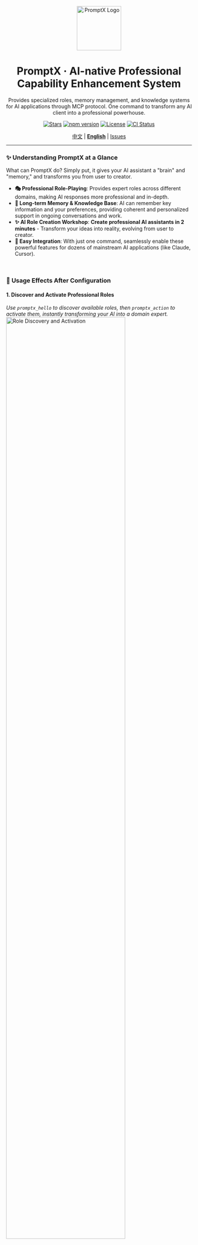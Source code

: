 <div align="center">
  <img src="assets/logo/Creative PromptX Duck Logo 4.svg" alt="PromptX Logo" width="120" height="120"/>
  <h1>PromptX · AI-native Professional Capability Enhancement System</h1>
  <p>Provides specialized roles, memory management, and knowledge systems for AI applications through MCP protocol. One command to transform any AI client into a professional powerhouse.</p>

  <!-- Badges -->
  <p>
    <a href=" "><img src="https://img.shields.io/github/stars/Deepractice/PromptX?style=social" alt="Stars"/></a>
    <a href="https://www.npmjs.com/package/dpml-prompt"><img src="https://img.shields.io/npm/v/dpml-prompt?color=orange&logo=npm" alt="npm version"/></a>
    <a href="LICENSE"><img src="https://img.shields.io/github/license/Deepractice/PromptX?color=blue" alt="License"/></a>
    <a href="https://github.com/Deepractice/PromptX/actions"><img src="https://img.shields.io/github/actions/workflow/status/Deepractice/PromptX/ci.yml?label=CI&logo=github" alt="CI Status"/></a>
  </p>
  
  <p>
    <a href="README.md">中文</a> | 
    <strong><a href="README_EN.md">English</a></strong> | 
    <a href="https://github.com/Deepractice/PromptX/issues">Issues</a>
  </p>
</div>

---

### ✨ **Understanding PromptX at a Glance**

What can PromptX do? Simply put, it gives your AI assistant a "brain" and "memory," and transforms you from user to creator.

- **🎭 Professional Role-Playing**: Provides expert roles across different domains, making AI responses more professional and in-depth.
- **🧠 Long-term Memory & Knowledge Base**: AI can remember key information and your preferences, providing coherent and personalized support in ongoing conversations and work.
- **✨ AI Role Creation Workshop**: **Create professional AI assistants in 2 minutes** - Transform your ideas into reality, evolving from user to creator.
- **🔌 Easy Integration**: With just one command, seamlessly enable these powerful features for dozens of mainstream AI applications (like Claude, Cursor).

<br/>

### 📸 **Usage Effects After Configuration**

#### **1. Discover and Activate Professional Roles**
*Use `promptx_hello` to discover available roles, then `promptx_action` to activate them, instantly transforming your AI into a domain expert.*
<img src="assets/role-discovery.png" alt="Role Discovery and Activation" width="80%">

#### **2. Intelligent Memory**
*Use `promptx_remember` to save key information, and AI will proactively apply this knowledge in subsequent interactions.*
<img src="assets/remember.png" alt="Memory Feature" width="80%">

---

## ⚠️ **Project Status Notice**

PromptX is currently in the **early development stage**, and we are actively improving features and fixing issues. Before reaching the official stable version, you may encounter some usage issues or instability.

**We sincerely ask for your understanding and support!** 🙏

### 📞 **Need Help? Get Support!**

If you encounter any issues during usage, please contact us through:

- 🐛 **Submit Issue**: [GitHub Issues](https://github.com/Deepractice/PromptX/issues) - Describe the problem in detail, we'll respond promptly
- 💬 **Direct Contact**: Add developer WeChat `deepracticex` for immediate assistance
- 📧 **Email Contact**: Send email to `sean@deepracticex.com` for technical support
- 📱 **Tech Community**: Scan the QR code below to join our technical discussion group

Your feedback is invaluable to us and helps us improve product quality rapidly! ✨

---

## 🚀 **Quick Start - 30-Second Setup**

Open your configuration file and copy the `promptx` configuration code below. This is the simplest **zero-configuration mode**, where PromptX automatically handles everything for you.

```json
{
  "mcpServers": {
    "promptx": {
      // Use npx to run promptx service
      "command": "npx",
      // Startup parameters configuration
      "args": [
        "-y",                               // Auto-confirm
        "-f",                               // Force refresh cache
        "--registry",                       // Specify registry
        "https://registry.npmjs.org",       // Use official registry
        "dpml-prompt@beta",                 // Use stable beta version
        "mcp-server"                        // Start service
      ]
    }
  }
}
```

**🎯 It's that simple!** Save the file and restart your AI application, and PromptX is successfully activated.

> **💡 Tip:** The configuration specifically uses the official registry `registry.npmjs.org` to avoid installation issues caused by unofficial mirrors. If you find the installation slow, it's recommended to use a proxy tool for acceleration rather than switching to alternative mirrors.

### 🌐 **Advanced Configuration: HTTP Mode Support**

In addition to the local mode above, PromptX also supports **HTTP mode**, suitable for remote deployment or special network environments:

```bash
# Start HTTP mode server
npx -f -y dpml-prompt@beta mcp-server --transport http --port 3000
```

Then use in client configuration:
```json
{
  "mcpServers": {
    "promptx": {
      "url": "http://localhost:3000/mcp"
    }
  }
}
```

📖 **[Complete Installation & Configuration Guide](https://github.com/Deepractice/PromptX/wiki/PromptX-MCP-Install)** - Detailed configuration methods for various clients and troubleshooting


### New to MCP? [Watch MCP Tutorial on BiliBili](https://www.bilibili.com/video/BV1HFd6YhErb)

Currently, all AI clients that support the MCP protocol can use PromptX. This mainly includes: **Claude Desktop**, **Cursor**, **Windsurf**, **Cline**, **Zed**, **Continue**, and other mainstream AI programming tools, as well as more applications that are in the process of being integrated.

---

### ⚙️ **How It Works**

PromptX acts as a "professional capability middleware" between you and your AI application, communicating through the standard [MCP protocol](https://github.com/metacontroller/mcp).

```mermaid
graph TD
    subgraph "Your AI App (Claude,Cursor,etc.)"
        A[👨‍💻 User Interaction]
    end

    subgraph "PromptX MCP Server"
        C{PromptX Engine}
        D[🎭 Role Library]
        E[🧠 Memory & Knowledge]
    end

    A -- "Calls 'promptx_...' tools" --> B(MCP Protocol)
    B --> C
    C -- "Accesses" --> D
    C -- "Accesses" --> E

    subgraph "Enhanced Response"
        F[✨ Professional Output]
    end
    C --> F
```

When you call the `promptx_...` series of tools, your AI application sends the request via the MCP protocol to PromptX. The PromptX engine loads the appropriate professional roles, retrieves relevant memories, and then returns a professionally enhanced result to your AI application, which is ultimately presented to you.

---

**🎯 After configuration, your AI application will automatically gain 6 professional tools:**
- `promptx_init`: 🏗️ **System Initialization** - Automatically prepares the working environment.
- `promptx_hello`: 👋 **Role Discovery** - Browse all available expert roles.
- `promptx_action`: ⚡ **Role Activation** - Transform into an expert in a specific domain with one click. **(Includes Nuwa🎨 Role Creation Consultant)**
- `promptx_learn`: 📚 **Knowledge Learning** - Have AI learn specific knowledge or skills.
- `promptx_recall`: 🔍 **Memory Retrieval** - Look up historical information from the memory repository.
- `promptx_remember`: 💾 **Experience Saving** - Store important information in long-term memory.

📖 **[Complete MCP Integration Guide](docs/mcp-integration-guide.md)**

---

## 🎨 **Nuwa Creation Workshop - Let everyone become an AI role designer**

<div align="center">
  <img src="assets/nuwa-logo.png" alt="Nuwa Creation Workshop" width="120" style="border-radius: 50%; margin: 15px 0 25px 0;">
</div>

#### **💫 From Idea to Reality, in Just 2 Minutes**

Have you ever thought: What if I could customize a professional AI assistant for a specific work scenario? **Nuwa makes this idea a reality.**

> *"Every idea deserves its own dedicated AI assistant. Technical barriers should not limit the flight of creativity."*

#### **🎯 Core Value Transformation**

- **🚀 Zero-Barrier Creation**: No need to learn complex technologies, just describe your needs in natural language.
- **⚡ Lightning-Fast Delivery**: From idea to a usable role, the whole process takes 2 minutes.
- **🎭 Professional Quality**: Automatically generates professional AI roles that comply with DPML standards.
- **🔄 Plug-and-Play**: Can be activated and used immediately after creation.
- **💝 Sense of Control**: A magnificent turn from a user to a creator.

#### **✨ Usage Scenarios Examples**

<div align="center">

| 🎯 **User Need** | ⚡ **Nuwa Generated** | 🚀 **Ready to Use** |
|---|---|---|
| 👩‍💼 "I need an AI assistant who understands Xiaohongshu marketing" | Xiaohongshu Marketing Expert Role | `Activate Xiaohongshu Marketing Expert` |
| 👨‍💻 "I want a Python asynchronous programming expert" | Python Asynchronous Programming Tutor Role | `Activate Python Asynchronous Programming Tutor` |
| 🎨 "Give me a UI/UX design consultant" | UI/UX Design Expert Role | `Activate UI/UX Design Expert` |
| 📊 "I need a data analyst assistant" | Data Analysis Expert Role | `Activate Data Analysis Expert` |

</div>

#### **🎪 Experience Nuwa's Creativity - 4 Steps to Create a Custom AI Assistant**

<div align="center">
  <div align="center">
  <img src="assets/nuwa-demo/step1-action-nuwa.jpg" alt="Step 1: Activate the Nuwa Role Creation Consultant" width="80%" style="margin: 10px 0;">
  <img src="assets/nuwa-demo/step2-require-nuwa.jpg" alt="Step 2: Describe your needs to Nuwa" width="80%" style="margin: 10px 0;">
  <img src="assets/nuwa-demo/step3-modify-requirement.jpg" alt="Step 3: Nuwa understands and refines the requirements" width="80%" style="margin: 10px 0;">
  <img src="assets/nuwa-demo/step4-action-bew-role.jpg" alt="Step 4: Activate your newly created custom role" width="80%" style="margin: 10px 0;">
</div>
</div>

```bash
# 1️⃣ Activate the Nuwa Role Creation Consultant
"I want Nuwa to help me create a role"

# 2️⃣ Describe your needs (natural language is fine)
"I need a professional assistant in [domain], mainly for [specific scenario]"

# 3️⃣ Wait 2 minutes for Nuwa to generate a professional role for you
# Nuwa will create the role file, register it with the system, and complete quality checks

# 4️⃣ Immediately activate and use your custom AI assistant
"Activate the role just created"
```

#### **🌟 Nuwa's Design Philosophy**

- **🎯 Boundless Creation**: Allows anyone with an idea to create an AI assistant, breaking down technical barriers.
- **⚡ Instant Gratification**: Meets the demand for immediacy in the digital age.
- **🧠 Guided Growth**: It's not just about using a tool, but also guiding users to understand the boundaries of AI capabilities.
- **🌱 Ecosystem Co-creation**: The roles created by each user can become a source of inspiration for others.

---

## 📋 **Practice Cases: Legacy Lands Library**

<div align="center">
  <img src="https://raw.githubusercontent.com/LegacyLands/legacy-lands-library/main/logo.png" alt="Legacy Lands Library Logo" width="120" style="border-radius: 10px; margin: 15px 0 25px 0;">
</div>

#### 📖 Project Overview

**Project Name:** Legacy Lands Library  
**Project URL:** https://github.com/LegacyLands/legacy-lands-library  
**Project Description:** legacy-lands-library is a development toolkit library for modern Minecraft server plugin development. It aims to provide developers with a cross-platform, production-ready infrastructure.

#### 🏢 Organization Information

**Organization Name:** Legacy Lands  
**Official Website:** https://www.legacylands.cn/  
**Organization Description:** Legacy Lands is an innovative team focused on building large-scale Minecraft civilization simulation experiences. They participate in the open-source community, providing elegant, efficient, and reliable solutions for areas such as Minecraft server plugins.

> #### **💡 Core Developer's Experience**
> "The development experience with PromptX is truly different. Our team, using Claude Code combined with PromptX, had **one developer complete over 11,000 lines of high-quality Java code in just three days.**
>
> The value of this workflow is fully demonstrated in actual development. PromptX solves many pain points of using AI, ensuring consistent code style and quality standards at all times, which greatly reduces the learning curve for new members. Best practices that used to require repeated communication and reliance on documentation are now naturally integrated into every code generation."
> 
> ---
>
> "I experienced the role creation process as Nuwa, and I have a few deep impressions: Nuwa's biggest highlight is its ability to simplify complexity, standardizing the intricate process of AI role design. What was once a role definition requiring deep thought has been transformed into a concise process of 'requirement identification → pattern matching → rapid generation' through a design pattern library and templated workflow."
> 
> The true value of Nuwa is not in "creating" roles, but in "unleashing" the user's creativity—allowing anyone to quickly obtain a professional AI assistant. This ability to lower barriers and increase efficiency is exactly what is needed in the AI era. Nuwa let me experience the charm of "making professional things simple"!
>
> *-- 🎭 Nuwa Role Experience Feedback*

#### **📚 Related Resources**

- **AI Integration Standards & Practice Guide:** https://github.com/LegacyLands/legacy-lands-library/blob/main/AI_CODE_STANDARDS_ZHCN.md

---

## ⭐ **Star Growth Trend**

[![Star History Chart](https://api.star-history.com/svg?repos=Deepractice/PromptX&type=Date)](https://star-history.com/#Deepractice/PromptX&Date)

---

### **🤝 Contribution & Communication**

We welcome any form of contribution and feedback!

- 🌿 **[Branching Strategy](docs/BRANCHING.md)** - Branching and release process
- 🚀 **[Release Process](docs/RELEASE.md)** - Version management and release documentation

Scan the QR code to join our tech community group:

<img src="assets/qrcode.jpg" alt="Tech Community Group" width="200">

---

## 📄 **License**

[MIT License](LICENSE) - Making professional AI capabilities accessible.

---

**🚀 Get Started Now: Launch PromptX MCP Server and enhance your AI application with professional capabilities!**